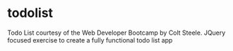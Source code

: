 # todolist

Todo List courtesy of the Web Developer Bootcamp by Colt Steele. JQuery focused exercise to create a fully functional todo list app
